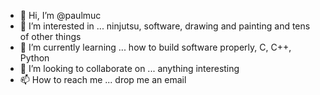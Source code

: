 - 👋 Hi, I’m @paulmuc
- 👀 I’m interested in ... ninjutsu, software, drawing and painting and tens of other things
- 🌱 I’m currently learning ... how to build software properly, C, C++, Python
- 💞️ I’m looking to collaborate on ... anything interesting
- 📫 How to reach me ... drop me an email

<!---
paulmuc/paulmuc is a ✨ special ✨ repository because its `README.md` (this file) appears on your GitHub profile.
You can click the Preview link to take a look at your changes.
--->
